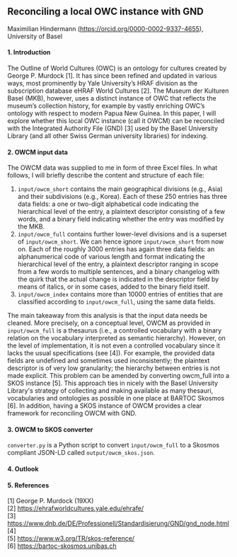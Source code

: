 ## Reconciling a local OWC instance with GND
Maximilian Hindermann (https://orcid.org/0000-0002-9337-4655), University of Basel

#### 1. Introduction

The Outline of World Cultures (OWC) is an ontology for cultures created by George P. Murdock [1]. It has since been refined and updated in various ways, most prominently by Yale University’s HRAF division as the subscription database eHRAF World Cultures [2]. The Museum der Kulturen Basel (MKB), however, uses a distinct instance of OWC that reflects the museum’s collection history, for example by vastly enriching OWC’s ontology with respect to modern Papua New Guinea. In this paper, I will explore whether this local OWC instance (call it OWCM) can be reconciled with the Integrated Authority File (GND) [3] used by the Basel University Library (and all other Swiss German university libraries) for indexing. 

#### 2. OWCM input data
The OWCM data was supplied to me in form of three Excel files. In what follows, I will briefly describe the content and structure of each file:

1. `input/owcm_short` contains the main geographical divisions (e.g., Asia) and their subdivisions (e.g., Korea). Each of these 250 entries has three data fields: a one or two-digit alphabetical code indicating the hierarchical level of the entry, a plaintext descriptor consisting of a few words, and a binary field indicating whether the entry was modified by the MKB.
2. `input/owcm_full` contains further lower-level divisions and is a superset of `input/owcm_short`. We can hence ignore `input/owcm_short` from now on. Each of the roughly 3000 entries has again three data fields: an alphanumerical code of various length and format indicating the hierarchical level of the entry, a plaintext descriptor ranging in scope from a few words to multiple sentences, and a binary changelog with the quirk that the actual change is indicated in the descriptor field by means of italics, or in some cases, added to the binary field itself.
3. `input/owcm_index` contains more than 10000 entries of entities that are classified according to `input/owcm_full`, using the same data fields. 

The main takeaway from this analysis is that the input data needs be cleaned. More precisely, on a conceptual level, OWCM as provided in `input/owcm_full` is a thesaurus (i.e., a controlled vocabulary with a binary relation on the vocabulary interpreted as semantic hierarchy). However, on the level of implementation, it is not even a controlled vocabulary since it lacks the usual specifications (see [4]). For example, the provided data fields are undefined and sometimes used inconsistently; the plaintext descriptor is of very low granularity; the hierarchy between entries is not made explicit. This problem can be amended by converting owcm_full into a SKOS instance [5]. This approach ties in nicely with the Basel University Library's strategy of collecting and making available as many thesauri, vocabularies and ontologies as possible in one place at BARTOC Skosmos [6]. In addition, having a SKOS instance of OWCM provides a clear framework for reconciling OWCM with GND.

#### 3. OWCM to SKOS converter

`converter.py` is a Python script to convert `input/owcm_full` to  a Skosmos compliant JSON-LD called `output/owcm_skos.json`.  

#### 4. Outlook

#### 5. References  
[1] George P. Murdock (19XX)  
[2] https://ehrafworldcultures.yale.edu/ehrafe/   
[3] https://www.dnb.de/DE/Professionell/Standardisierung/GND/gnd_node.html  
[4]  
[5] https://www.w3.org/TR/skos-reference/  
[6] https://bartoc-skosmos.unibas.ch   


